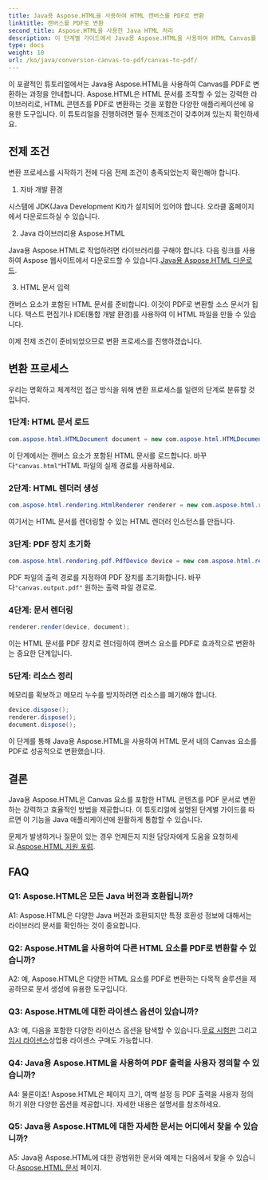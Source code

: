 ```yaml
---
title: Java용 Aspose.HTML을 사용하여 HTML 캔버스를 PDF로 변환
linktitle: 캔버스를 PDF로 변환
second_title: Aspose.HTML을 사용한 Java HTML 처리
description: 이 단계별 가이드에서 Java용 Aspose.HTML을 사용하여 HTML Canvas를 PDF로 변환하는 방법을 알아보세요.
type: docs
weight: 10
url: /ko/java/conversion-canvas-to-pdf/canvas-to-pdf/
---
```

이 포괄적인 튜토리얼에서는 Java용 Aspose.HTML을 사용하여 Canvas를 PDF로 변환하는 과정을 안내합니다. Aspose.HTML은 HTML 문서를 조작할 수 있는 강력한 라이브러리로, HTML 콘텐츠를 PDF로 변환하는 것을 포함한 다양한 애플리케이션에 유용한 도구입니다. 이 튜토리얼을 진행하려면 필수 전제조건이 갖추어져 있는지 확인하세요.

## 전제 조건

변환 프로세스를 시작하기 전에 다음 전제 조건이 충족되었는지 확인해야 합니다.

1. 자바 개발 환경

시스템에 JDK(Java Development Kit)가 설치되어 있어야 합니다. 오라클 홈페이지에서 다운로드하실 수 있습니다.

2. Java 라이브러리용 Aspose.HTML

 Java용 Aspose.HTML로 작업하려면 라이브러리를 구해야 합니다. 다음 링크를 사용하여 Aspose 웹사이트에서 다운로드할 수 있습니다.[Java용 Aspose.HTML 다운로드](https://releases.aspose.com/html/java/).

3. HTML 문서 입력

캔버스 요소가 포함된 HTML 문서를 준비합니다. 이것이 PDF로 변환할 소스 문서가 됩니다. 텍스트 편집기나 IDE(통합 개발 환경)를 사용하여 이 HTML 파일을 만들 수 있습니다.

이제 전제 조건이 준비되었으므로 변환 프로세스를 진행하겠습니다.

## 변환 프로세스

우리는 명확하고 체계적인 접근 방식을 위해 변환 프로세스를 일련의 단계로 분류할 것입니다.

### 1단계: HTML 문서 로드

```java
com.aspose.html.HTMLDocument document = new com.aspose.html.HTMLDocument(Resources.input("canvas.html"));
```

 이 단계에서는 캔버스 요소가 포함된 HTML 문서를 로드합니다. 바꾸다`"canvas.html"`HTML 파일의 실제 경로를 사용하세요.

### 2단계: HTML 렌더러 생성

```java
com.aspose.html.rendering.HtmlRenderer renderer = new com.aspose.html.rendering.HtmlRenderer();
```

여기서는 HTML 문서를 렌더링할 수 있는 HTML 렌더러 인스턴스를 만듭니다.

### 3단계: PDF 장치 초기화

```java
com.aspose.html.rendering.pdf.PdfDevice device = new com.aspose.html.rendering.pdf.PdfDevice(Resources.output("canvas.output.pdf"));
```

 PDF 파일의 출력 경로를 지정하여 PDF 장치를 초기화합니다. 바꾸다`"canvas.output.pdf"` 원하는 출력 파일 경로로.

### 4단계: 문서 렌더링

```java
renderer.render(device, document);
```

이는 HTML 문서를 PDF 장치로 렌더링하여 캔버스 요소를 PDF로 효과적으로 변환하는 중요한 단계입니다.

### 5단계: 리소스 정리

메모리를 확보하고 메모리 누수를 방지하려면 리소스를 폐기해야 합니다.

```java
device.dispose();
renderer.dispose();
document.dispose();
```

이 단계를 통해 Java용 Aspose.HTML을 사용하여 HTML 문서 내의 Canvas 요소를 PDF로 성공적으로 변환했습니다.

## 결론

Java용 Aspose.HTML은 Canvas 요소를 포함한 HTML 콘텐츠를 PDF 문서로 변환하는 강력하고 효율적인 방법을 제공합니다. 이 튜토리얼에 설명된 단계별 가이드를 따르면 이 기능을 Java 애플리케이션에 원활하게 통합할 수 있습니다.

 문제가 발생하거나 질문이 있는 경우 언제든지 지원 담당자에게 도움을 요청하세요.[Aspose.HTML 지원 포럼](https://forum.aspose.com/).

## FAQ

### Q1: Aspose.HTML은 모든 Java 버전과 호환됩니까?

A1: Aspose.HTML은 다양한 Java 버전과 호환되지만 특정 호환성 정보에 대해서는 라이브러리 문서를 확인하는 것이 중요합니다.

### Q2: Aspose.HTML을 사용하여 다른 HTML 요소를 PDF로 변환할 수 있습니까?

A2: 예, Aspose.HTML은 다양한 HTML 요소를 PDF로 변환하는 다목적 솔루션을 제공하므로 문서 생성에 유용한 도구입니다.

### Q3: Aspose.HTML에 대한 라이센스 옵션이 있습니까?

 A3: 예, 다음을 포함한 다양한 라이선스 옵션을 탐색할 수 있습니다.[무료 시험판](https://releases.aspose.com/) 그리고[임시 라이센스](https://purchase.aspose.com/temporary-license/)상업용 라이센스 구매도 가능합니다.

### Q4: Java용 Aspose.HTML을 사용하여 PDF 출력을 사용자 정의할 수 있습니까?

A4: 물론이죠! Aspose.HTML은 페이지 크기, 여백 설정 등 PDF 출력을 사용자 정의하기 위한 다양한 옵션을 제공합니다. 자세한 내용은 설명서를 참조하세요.

### Q5: Java용 Aspose.HTML에 대한 자세한 문서는 어디에서 찾을 수 있습니까?

 A5: Java용 Aspose.HTML에 대한 광범위한 문서와 예제는 다음에서 찾을 수 있습니다.[Aspose.HTML 문서](https://reference.aspose.com/html/java/) 페이지.